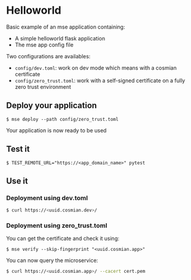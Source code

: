 # Helloworld

Basic example of an mse application containing:
- A simple helloworld flask application
- The mse app config file

Two configurations are availables: 
- `config/dev.toml`: work on dev mode which means with a cosmian certificate
- `config/zero_trust.toml`: work with a self-signed certificate on a fully zero trust environment

## Deploy your application

```console
$ mse deploy --path config/zero_trust.toml
```

Your application is now ready to be used

## Test it

```console
$ TEST_REMOTE_URL="https://<app_domain_name>" pytest
```

## Use it 

### Deployment using dev.toml

```sh
$ curl https://<uuid.cosmian.dev>/
```

### Deployment using zero_trust.toml

You can get the certificate and check it using:

```console
$ mse verify --skip-fingerprint "<uuid.cosmian.app>"
```

You can now query the microservice:

```sh
$ curl https://<uuid.cosmian.app>/ --cacert cert.pem
```